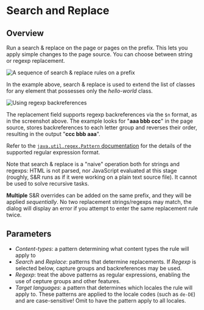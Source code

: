 # Search and Replace

## Overview

Run a search & replace on the page or pages on the prefix. This lets you apply simple changes to the page source. You can choose between string or regexp replacement.

![A sequence of search & replace rules on a prefix](../../../img/dashboard/path_settings_search_and_replace.png)

In the example above, search & replace is used to extend the list of classes for any element that possesses only the *hello-world* class.

![Using regexp backreferences](../../../img/dashboard/path_settings_search_and_replace_backreferences.png)

The replacement field supports regexp backreferences via the `$n` format, as in the screenshot above. The example looks for "**aaa bbb ccc**" in the page source, stores backreferences to each letter group and reverses their order, resulting in the output "**ccc bbb aaa**".

Refer to the [`java.util.regex.Pattern` documentation](https://docs.oracle.com/javase/8/docs/api/java/util/regex/Pattern.html) for the details of the supported regular expression format. 

Note that search & replace is a "naive" operation both for strings and regexps: HTML is not parsed, nor JavaScript evaluated at this stage (roughly, S&R runs as if it were working on a plain text source file). It cannot be used to solve recursive tasks.

**Multiple** S&R overrides can be added on the same prefix, and they will be applied *sequentially*. No two replacement strings/regexps may match, the dialog will display an error if you attempt to enter the same replacement rule twice.

## Parameters

+ _Content-types_: a pattern determining what content types the rule will apply to
+ _Search_ and _Replace_: patterns that determine replacements. If _Regexp_ is selected below, capture groups and backreferences may be used.
+ _Regexp_: treat the above patterns as regular expressions, enabling the use of cepture groups and other features.
+ _Target languages_: a pattern that determines which locales the rule will apply to. These patterns are applied to the locale codes (such as `de-DE`) and are case-sensitive! Omit to have the pattern apply to all locales.
